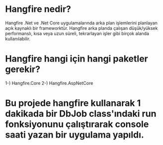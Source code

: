 # Hangfire nedir?
Hangfire .Net ve .Net Core uygulamalarında arka plan işlemlerini planlayan açık kaynaklı bir frameworktür.
Hangfire arka planda çalışan düşük/yüksek performanslı,  kısa veya uzun süreli, tekrarlayan işler gibi birçok alanda kullanılabilir.

# Hangfire hangi için hangi paketler gerekir? 
1-) Hangfire.Core
2-) Hangfire.AspNetCore

# Bu projede hangfire kullanarak 1 dakikada bir DbJob class'ındaki run fonksiyonunu çalıştırarak console saati yazan bir uygulama yapıldı.

